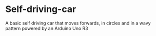 # Self-driving-car

A basic self driving car that moves forwards, in circles and in a wavy pattern powered by an Arduino Uno R3
